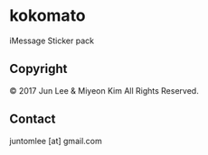# kokomato
iMessage Sticker pack


## Copyright
© 2017 Jun Lee & Miyeon Kim All Rights Reserved.


## Contact
juntomlee [at] gmail.com
